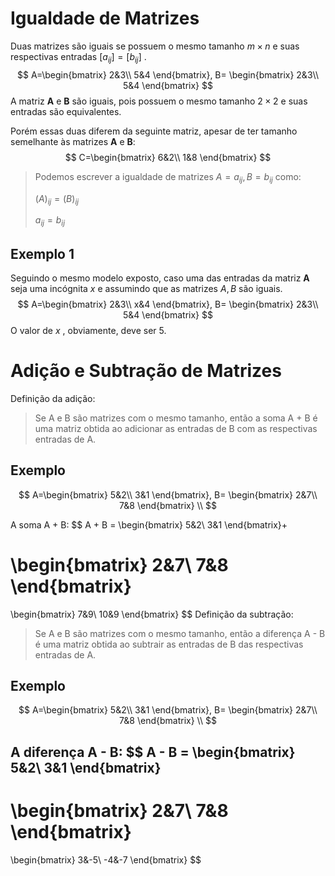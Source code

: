 # Igualdade de Matrizes

Duas matrizes são iguais se possuem o mesmo tamanho $m\times n$ e suas respectivas entradas $[a_{ij}]=[b_{ij}]$ .
$$
A=\begin{bmatrix} 
2&3\\
5&4
\end{bmatrix},
B=
\begin{bmatrix} 
2&3\\
5&4
\end{bmatrix}
$$
A matriz **A** e **B** são iguais, pois possuem o mesmo tamanho $2\times 2$ e suas entradas são equivalentes.

Porém essas duas diferem da seguinte matriz, apesar de ter tamanho semelhante às matrizes **A** e **B**:
$$
C=\begin{bmatrix} 
6&2\\
1&8
\end{bmatrix}
$$


> Podemos escrever a igualdade de matrizes $A=a_{ij},B=b_{ij}$ como:
>
> $(A)_{ij}=(B)_{ij}$
>
> $a_{ij}=b_{ij}$

## Exemplo 1

Seguindo o mesmo modelo exposto, caso uma das entradas da matriz **A** seja uma incógnita $x$ e assumindo que as matrizes $A,B$ são iguais.
$$
A=\begin{bmatrix} 
2&3\\
x&4
\end{bmatrix},
B=
\begin{bmatrix} 
2&3\\
5&4
\end{bmatrix}
$$
O valor de $x$ , obviamente, deve ser 5.

# Adição e Subtração de Matrizes

Definição da adição:

> Se A e B são matrizes com o mesmo tamanho, então a soma A + B é uma matriz obtida ao adicionar as entradas de B com as respectivas entradas de A.

## Exemplo

$$
A=\begin{bmatrix} 
5&2\\
3&1
\end{bmatrix},
B=
\begin{bmatrix} 
2&7\\
7&8
\end{bmatrix} \\
$$

A soma A + B:
$$
A + B =
\begin{bmatrix} 
5&2\\
3&1
\end{bmatrix}+

\begin{bmatrix} 
2&7\\
7&8
\end{bmatrix}
=
\begin{bmatrix} 
7&9\\
10&9
\end{bmatrix}
$$
Definição da subtração:

> Se A e B são matrizes com o mesmo tamanho, então a diferença A - B é uma matriz obtida ao subtrair as entradas de B das respectivas entradas de  A.

## Exemplo 

$$
A=\begin{bmatrix} 
5&2\\
3&1
\end{bmatrix},
B=
\begin{bmatrix} 
2&7\\
7&8
\end{bmatrix} \\
$$

A diferença A - B:
$$
A - B =
\begin{bmatrix} 
5&2\\
3&1
\end{bmatrix}
-

\begin{bmatrix} 
2&7\\
7&8
\end{bmatrix}
=
\begin{bmatrix} 
3&-5\\
-4&-7
\end{bmatrix}
$$
